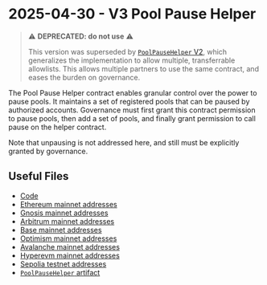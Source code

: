 # 2025-04-30 - V3 Pool Pause Helper

> ⚠️ **DEPRECATED: do not use** ⚠️
>
> This version was superseded by [`PoolPauseHelper` V2](../../tasks/20250919-v3-pool-swap-helper-v2/), which generalizes the implementation to allow multiple, transferrable allowlists. This allows multiple partners to use the same contract, and eases the burden on governance.

The Pool Pause Helper contract enables granular control over the power to pause pools. It maintains a set of registered pools that can be paused by authorized accounts. Governance must first grant this contract permission to pause pools, then add a set of pools, and finally grant permission to call pause on the helper contract.

Note that unpausing is not addressed here, and still must be explicitly granted by governance.

## Useful Files

- [Code](https://github.com/balancer/balancer-v3-monorepo/commit/ab48d59c4a922327a127a2959470a8161409559d)
- [Ethereum mainnet addresses](./output/mainnet.json)
- [Gnosis mainnet addresses](./output/gnosis.json)
- [Arbitrum mainnet addresses](./output/arbitrum.json)
- [Base mainnet addresses](./output/base.json)
- [Optimism mainnet addresses](./output/optimism.json)
- [Avalanche mainnet addresses](./output/avalanche.json)
- [Hyperevm mainnet addresses](./output/hyperevm.json)
- [Sepolia testnet addresses](./output/sepolia.json)
- [`PoolPauseHelper` artifact](./artifact/PoolPauseHelper.json)
